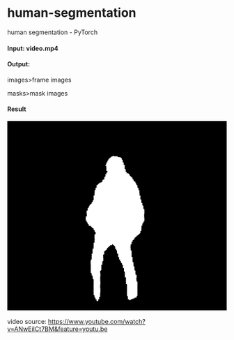 # human-segmentation
human segmentation - PyTorch

#### Input: video.mp4

#### Output: 

images>frame images

masks>mask images

#### Result

![000](images/000.png)

video source: https://www.youtube.com/watch?v=ANwEiICt7BM&feature=youtu.be
